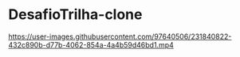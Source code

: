 # DesafioTrilha-clone


https://user-images.githubusercontent.com/97640506/231840822-432c890b-d77b-4062-854a-4a4b59d46bd1.mp4

